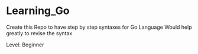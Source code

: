 # Learning_Go
Create this Repo to have step by step syntaxes for Go Language
Would help greatly to revise the syntax

Level: Beginner
